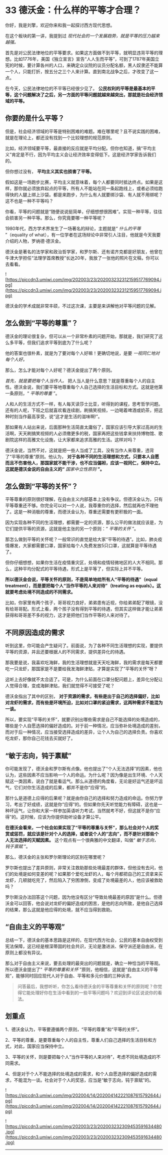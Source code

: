 # 33 德沃金：什么样的平等才合理？

你好，我是刘擎，欢迎你来和我一起探讨西方现代思想。

在这个板块的第一讲，我提到过 *现代社会的一个发展趋势，就是平等的压力越来越强。*

首先是对公民法律地位的平等要求。如果这方面做不到平等，就明显违背平等的理想。比如1776年，美国《独立宣言》宣告“人人生而平等”，可到了1787年美国立宪的时候，要计算各州的人口，来确定众议院的议员分配名额，黑人奴隶还不能算一个人，只能打折，按五分之三个人来计算。直到南北战争之后，才改变了这一点。

在今天，公民法律地位的不平等已经很少见了。 **公民权利的平等是最基本的平等，这个问题解决了之后，另一方面的平等问题就越来越突出，那就是社会经济领域的平等。**

## 你要的是什么平等？

但是，社会经济领域的平等是特别困难的难题。难在哪里呢？且不说实践的困难，就是在理论上，都还没有找到一个比较理想的规范原则。

比如，经济领域要平等，最直接的反应就是平均分配。但你也知道，搞“平均主义”肯定是不行，因为平均主义会让经济效率变得低下。这是经济学家告诉我们的。

但你想过没有， **平均主义其实也损害了平等。**

假如这是一场跑步比赛，平均主义就意味着，每个人都要同时抵达终点。如果是这样，那你就必须放弃起点的平等，所有人不能站在同一条起跑线上，或者必须给跑得快的人腿上绑上沙袋。都是来跑步，为什么有人就要绑沙袋、有人就不用绑呢？这不也是一种不平等吗？

你看，平等的问题就是“随便说说挺简单，仔细想想很困难”。实现一种平等，往往会损害另一种平等。那么，你究竟要哪一种平等呢？

1980年代，西方学术界发生了一场著名的辩论，主题就是“ *什么的平等* ”（equality of what），有一位学者在这场辩论中非常引人注目，他就是今天我要介绍的人物，罗纳德·德沃金。

德沃金是著名的法学家和政治哲学家，和罗尔斯、还有诺齐克都是好朋友，他曾在牛津大学担任“法理学首席教授”长达20年，我放了一张他的照片在文稿，你可以去看看。

![https://piccdn3.umiwi.com/img/202003/23/202003232312159517769094.jpg](https://piccdn3.umiwi.com/img/202003/23/202003232312159517769094.jpg)

德沃金的学术成就非常丰硕，不过这次课，主要是来讲解他对平等问题的见解。

## 怎么做到“平等的尊重”？

德沃金的理论很复杂，但可以从一个非常朴素的问题开始，那就是，我们研究了这么多平等，但我们追求平等到底为了什么呢？

他的答案也很朴素，就是为了要对每个人好嘛！更确切地说，是要 *一视同仁地对每个人好。*

那么，怎么才能对每个人好呢？德沃金提出了两个原则。

 *首先，就是要把每个人当作人。* 把人当人是什么意思？就是尊重每个人的自主性。德沃金说，我们要平等地尊重每个人自己选择的生活目标和方式。这就是他第一条原则，“ *平等的尊重* ”。

人和人的生活方式不一样，有人每天读莎士比亚，听得到的课程，思考哲学问题。还有的人呢，下班之后就喜欢看连续剧，刷搞笑视频，一边喝着啤酒或奶茶，把这种时刻当作最高享受，说“这才是生活的滋味啊!”。

那如果有人站出来说，后面那种生活简直太庸俗了，国家应该引导大家过高尚的生活啊，天天刷搞笑视频的人必须缴更多的税，国家再把这些钱拿来扶持博物馆、歌剧院这样的高雅文化设施，让大家都来追求高雅的生活。这样对吗？

德沃金说，当然不对，这就是把一些人当成了工具，没有当作人来尊重，违背了“平等的尊重”原则。他认为， **对于各种不同的生活理想和方式，只要本人自愿而且不伤害他人，那国家就不能干涉，也不应当偏袒，应该一视同仁，保持中立。这就是德沃金说的自由主义的“**  *国家中立性原则*  **”。**

## 怎么做到“平等的关怀”？

平等尊重的原则很好理解，在自由主义内部基本上没有争议。但德沃金认为，只有平等尊重还不够。你完全可以对一个人说，我尊重你的选择，然后就再也不理他了。这是一种消极的尊重，而德沃金认为，尊重还需要有更积极的一面。

因为实现各种不同的生活理想，都需要一定的资源，那么公平的做法就应该是，为它们提供平等的资源，这就是他主张的另一个原则：“ *平等的关怀* ”。

那怎么做到平等的关怀呢？一般常识的直觉是给大家“平等的待遇”。比如，肺炎疫情爆发，大家都需要口罩，国家给每个人免费发放5只口罩，这就算是平等待遇了。

但你仔细想想，如果你生活在疫情重灾区，处境和疫情轻微地区的人大不相同。那么，这种平均分配式的平等待遇，形式上是平等了，但实际上并不平等。

 **所以德沃金会说，平等关怀的原则，不是简单地给所有人“平等的待遇”（equal treatment），而是要把每个人“当作平等的人来对待”（treating as equals）。这就要考虑处境不同造成的不同需求。**

比如，你家里有两个孩子，哥哥视力良好，弟弟患有近视，你给弟弟配了眼镜，没有给哥哥配。形式上看，两个孩子没有得到平等的待遇，但其实这样做才能让弟弟获得和哥哥差不多的视力，这才是把他们当作平等的人来对待了。

## 不同原因造成的需求

听到这里，你可能会产生疑问了。前面说，为了各种不同生活理想的实现，要提供平等的资源，并且还要根据人的不同需求，提供差异化的待遇。

那我要是说，我喜欢吃海鲜，我的生活理想就是天天吃海鲜，我的需求是每天都要吃一只龙虾，那国家是不是要给我发海鲜津贴，才算是实现了“平等的关怀”呀？

这听上去好像就不太合适了。可是，为什么前面在口罩分配问题上，差异化分配让人觉得合理，变成海鲜津贴，我们就觉得不可接受了呢？

德沃金指出了其中的区别， **对于资源的需求，有些是出于自己的选择偏好，比如对龙虾的需求，而有些是环境所迫，比如对口罩的紧迫需求，这两种需求不能混为一谈。**

所以，要实现“平等的关怀”，就要识别出哪些需求是自己不能选择的处境造成的，哪些是个人自愿选择的偏好造成的。对于前一种情况，应当弥补处境造成的差别，而对于后一种情况，应当接受选择造成的差异，让个人为自己的选择负责。你喜欢吃龙虾，那你自己花钱去买就好了。

## “敏于志向，钝于禀赋”

你可能发现了，德沃金和罗尔斯有点像。他也提出了“个人无法选择”的因素，他也认为，这些因素不应当影响一个人的命运。为什么呢？因为像是出生环境、个人天赋这一类因素，说白了就是看运气。那么从道德的角度看，无论是好运气还是坏运气，它们对你生活造成的后果，都并不是你“应得”的。

那什么是道德上应得的后果呢？就是由你自己的选择和努力造成的命运。你努力学习，考出了好成绩，这就是你“应得”的。但如果你先天听觉能力有障碍，这也是一种坏运气，让你和大家一样参加英语听力考试，当然就考不好，但这就不是你“应得”的。这时候，应该为你提供助听设备才算公平。

 **在德沃金看来，一个社会如果实现了“平等的尊重与关怀”，那么社会对个人的奖赏或惩罚，就应该是针对个人的选择，或者说个人的“志向”，而不是针对那些个人无法选择的天赋因素。** 这个观点有一个很典雅的中文翻译，叫做“ *敏于志向，钝于禀赋* ”。

那么，德沃金的主张和罗尔斯理论的区别在哪里呢？

罗尔斯也提出了差异原则，非常关注救助那些处境最差的群体，但他没有去问，他们的处境是如何变差的呢？如果那个爱吃龙虾的人，每个月都把自己的工资拿来买龙虾，几顿就吃完了，然后陷入了穷困潦倒，变成了处境最差的人，他应该被救助吗？

罗尔斯没办法回答这个问题，因为他没有区分“导致处境最差的原因”是什么。但德沃金可以回答，他会说对龙虾的偏好造成的困苦，是他的志向所致，是他自己选择的结果，那么这就是他应得的处境，就不应当得到救助。

## “自由主义的平等观”

总结一下，德沃金的基本思路是这样的，在现代西方社会，公民的基本自由权受到宪法保障，这已经是根深蒂固的社会共识，无论是激进派、保守派还是自由派，在原则上都没有异议。

那么对于自由主义来说，要去处理的最突出的问题就是，确立一种恰当的平等观。所以德沃金提出了“ *平等的尊重和关怀* ”原则，他相信，这就是“自由主义的平等观”，能够同时回应现代人对于自由、平等和多元价值的三种诉求。

> 问答最后，我想听听，你怎么看待德沃金的平等尊重和关怀的原则呢？你觉得它能处理好你在生活中看到的一些平等问题吗？欢迎到评论区说说你的看法。

## 划重点

1、德沃金认为，平等要遵循两个原则，“平等的尊重”和“平等的关怀”。

2、平等的尊重，是要尊重每个人的自主性，尊重人们自己选择的生活目标和方式，对此，国家应当保持中立。

3、平等的关怀，则是要把每个人“当作平等的人来对待”，考虑不同处境造成的不同需求。

4、但是对于个人不能选择的处境造成的需求，和个人自愿选择的偏好造成的需求，不能混为一谈。社会对于个人的奖惩，应当是“敏于志向，钝于禀赋”的。

![https://piccdn3.umiwi.com/img/202004/14/202004142221087615792644.jpg](https://piccdn3.umiwi.com/img/202004/14/202004142221087615792644.jpg)

![https://piccdn3.umiwi.com/img/202003/23/202003232309453591634480.jpg](https://piccdn3.umiwi.com/img/202003/23/202003232309453591634480.jpg)

---

